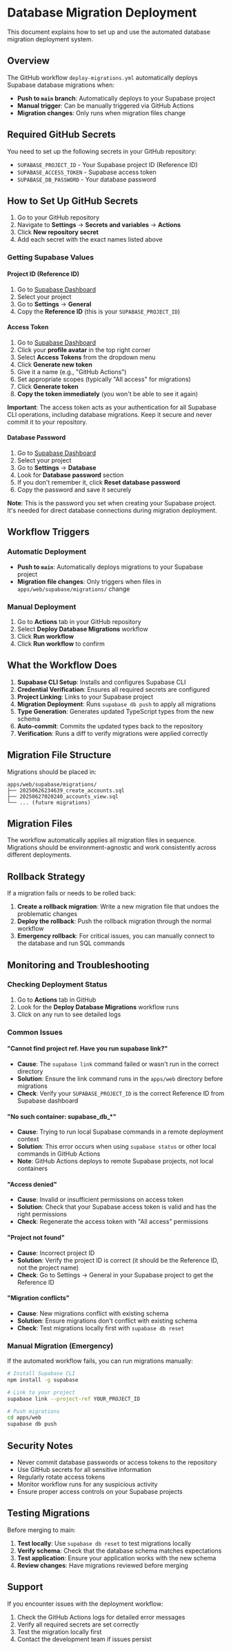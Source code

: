 # Database Migration Deployment

This document explains how to set up and use the automated database migration deployment system.

## Overview

The GitHub workflow `deploy-migrations.yml` automatically deploys Supabase database migrations when:

- **Push to `main` branch**: Automatically deploys to your Supabase project
- **Manual trigger**: Can be manually triggered via GitHub Actions
- **Migration changes**: Only runs when migration files change

## Required GitHub Secrets

You need to set up the following secrets in your GitHub repository:

- `SUPABASE_PROJECT_ID` - Your Supabase project ID (Reference ID)
- `SUPABASE_ACCESS_TOKEN` - Supabase access token
- `SUPABASE_DB_PASSWORD` - Your database password

## How to Set Up GitHub Secrets

1. Go to your GitHub repository
2. Navigate to **Settings** → **Secrets and variables** → **Actions**
3. Click **New repository secret**
4. Add each secret with the exact names listed above

### Getting Supabase Values

#### Project ID (Reference ID)
1. Go to [Supabase Dashboard](https://supabase.com/dashboard)
2. Select your project
3. Go to **Settings** → **General**
4. Copy the **Reference ID** (this is your `SUPABASE_PROJECT_ID`)

#### Access Token
1. Go to [Supabase Dashboard](https://supabase.com/dashboard)
2. Click your **profile avatar** in the top right corner
3. Select **Access Tokens** from the dropdown menu
4. Click **Generate new token**
5. Give it a name (e.g., "GitHub Actions")
6. Set appropriate scopes (typically "All access" for migrations)
7. Click **Generate token**
8. **Copy the token immediately** (you won't be able to see it again)

**Important**: The access token acts as your authentication for all Supabase CLI operations, including database migrations. Keep it secure and never commit it to your repository.

#### Database Password
1. Go to [Supabase Dashboard](https://supabase.com/dashboard)
2. Select your project
3. Go to **Settings** → **Database**
4. Look for **Database password** section
5. If you don't remember it, click **Reset database password**
6. Copy the password and save it securely

**Note**: This is the password you set when creating your Supabase project. It's needed for direct database connections during migration deployment.

## Workflow Triggers

### Automatic Deployment
- **Push to `main`**: Automatically deploys migrations to your Supabase project
- **Migration file changes**: Only triggers when files in `apps/web/supabase/migrations/` change

### Manual Deployment
1. Go to **Actions** tab in your GitHub repository
2. Select **Deploy Database Migrations** workflow
3. Click **Run workflow**
4. Click **Run workflow** to confirm

## What the Workflow Does

1. **Supabase CLI Setup**: Installs and configures Supabase CLI
2. **Credential Verification**: Ensures all required secrets are configured
3. **Project Linking**: Links to your Supabase project
4. **Migration Deployment**: Runs `supabase db push` to apply all migrations
5. **Type Generation**: Generates updated TypeScript types from the new schema
6. **Auto-commit**: Commits the updated types back to the repository
7. **Verification**: Runs a diff to verify migrations were applied correctly

## Migration File Structure

Migrations should be placed in:
```
apps/web/supabase/migrations/
├── 20250626234639_create_accounts.sql
├── 20250627020240_accounts_view.sql
└── ... (future migrations)
```

## Migration Files

The workflow automatically applies all migration files in sequence. Migrations should be environment-agnostic and work consistently across different deployments.

## Rollback Strategy

If a migration fails or needs to be rolled back:

1. **Create a rollback migration**: Write a new migration file that undoes the problematic changes
2. **Deploy the rollback**: Push the rollback migration through the normal workflow
3. **Emergency rollback**: For critical issues, you can manually connect to the database and run SQL commands

## Monitoring and Troubleshooting

### Checking Deployment Status
1. Go to **Actions** tab in GitHub
2. Look for the **Deploy Database Migrations** workflow runs
3. Click on any run to see detailed logs

### Common Issues

#### "Cannot find project ref. Have you run supabase link?"
- **Cause**: The `supabase link` command failed or wasn't run in the correct directory
- **Solution**: Ensure the link command runs in the `apps/web` directory before migrations
- **Check**: Verify your `SUPABASE_PROJECT_ID` is the correct Reference ID from Supabase dashboard

#### "No such container: supabase_db_*" 
- **Cause**: Trying to run local Supabase commands in a remote deployment context
- **Solution**: This error occurs when using `supabase status` or other local commands in GitHub Actions
- **Note**: GitHub Actions deploys to remote Supabase projects, not local containers

#### "Access denied" 
- **Cause**: Invalid or insufficient permissions on access token
- **Solution**: Check that your Supabase access token is valid and has the right permissions
- **Check**: Regenerate the access token with "All access" permissions

#### "Project not found"
- **Cause**: Incorrect project ID
- **Solution**: Verify the project ID is correct (it should be the Reference ID, not the project name)
- **Check**: Go to Settings → General in your Supabase project to get the Reference ID

#### "Migration conflicts"
- **Cause**: New migrations conflict with existing schema
- **Solution**: Ensure migrations don't conflict with existing schema
- **Check**: Test migrations locally first with `supabase db reset`

### Manual Migration (Emergency)
If the automated workflow fails, you can run migrations manually:

```bash
# Install Supabase CLI
npm install -g supabase

# Link to your project
supabase link --project-ref YOUR_PROJECT_ID

# Push migrations
cd apps/web
supabase db push
```

## Security Notes

- Never commit database passwords or access tokens to the repository
- Use GitHub secrets for all sensitive information
- Regularly rotate access tokens
- Monitor workflow runs for any suspicious activity
- Ensure proper access controls on your Supabase projects

## Testing Migrations

Before merging to main:

1. **Test locally**: Use `supabase db reset` to test migrations locally
2. **Verify schema**: Check that the database schema matches expectations
3. **Test application**: Ensure your application works with the new schema
4. **Review changes**: Have migrations reviewed before merging

## Support

If you encounter issues with the deployment workflow:

1. Check the GitHub Actions logs for detailed error messages
2. Verify all required secrets are set correctly
3. Test the migration locally first
4. Contact the development team if issues persist 
